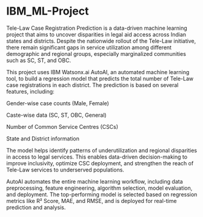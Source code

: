 # IBM_ML-Project
Tele-Law Case Registration Prediction is a data-driven machine learning project that aims to uncover disparities in legal aid access across Indian states and districts. Despite the nationwide rollout of the Tele-Law initiative, there remain significant gaps in service utilization among different demographic and regional groups, especially marginalized communities such as SC, ST, and OBC.

This project uses IBM Watsonx.ai AutoAI, an automated machine learning tool, to build a regression model that predicts the total number of Tele-Law case registrations in each district. The prediction is based on several features, including:

Gender-wise case counts (Male, Female)

Caste-wise data (SC, ST, OBC, General)

Number of Common Service Centres (CSCs)

State and District information

The model helps identify patterns of underutilization and regional disparities in access to legal services. This enables data-driven decision-making to improve inclusivity, optimize CSC deployment, and strengthen the reach of Tele-Law services to underserved populations.

AutoAI automates the entire machine learning workflow, including data preprocessing, feature engineering, algorithm selection, model evaluation, and deployment. The top-performing model is selected based on regression metrics like R² Score, MAE, and RMSE, and is deployed for real-time prediction and analysis.
